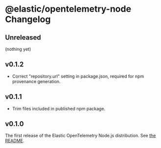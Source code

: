 # @elastic/opentelemetry-node Changelog

## Unreleased

(nothing yet)

## v0.1.2

- Correct "repository.url" setting in package.json, required for npm provenance
  generation.

## v0.1.1

- Trim files included in published npm package.

## v0.1.0

The first release of the Elastic OpenTelemetry Node.js distribution.
See [the README](https://github.com/elastic/elastic-otel-node/tree/main/packages/opentelemetry-node#readme).
